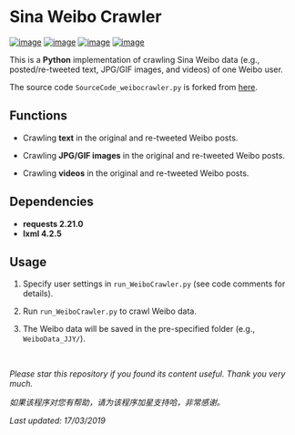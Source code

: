 # Sina Weibo Crawler

[![image](https://img.shields.io/badge/license-MIT-lightgrey.svg)]()
[![image](https://img.shields.io/badge/python-3.7-blue.svg)]()
[![image](https://img.shields.io/badge/status-stable-brightgreen.svg)]()
[![image](https://img.shields.io/badge/build-passing-brightgreen.svg)]()

This is a **Python** implementation of crawling Sina Weibo data (e.g., posted/re-tweeted text, JPG/GIF images, and videos) of one Weibo user.

The source code ```SourceCode_weibocrawler.py``` is forked from [here](https://blog.csdn.net/BF02jgtRS00XKtCx/article/details/79547627).

## Functions

- Crawling **text** in the original and re-tweeted Weibo posts.

- Crawling **JPG/GIF images** in the original and re-tweeted Weibo posts.

- Crawling **videos** in the original and re-tweeted Weibo posts.

## Dependencies

* __requests 2.21.0__
* __lxml 4.2.5__

## Usage

1. Specify user settings in ```run_WeiboCrawler.py``` (see code comments for details).

2. Run ```run_WeiboCrawler.py``` to crawl Weibo data.

3. The Weibo data will be saved in the pre-specified folder (e.g., ```WeiboData_JJY/```).

<br>

<i>Please star this repository if you found its content useful. Thank you very much.</i>

<i>如果该程序对您有帮助，请为该程序加星支持哈，非常感谢。</i>

<i>Last updated: 17/03/2019</i>
